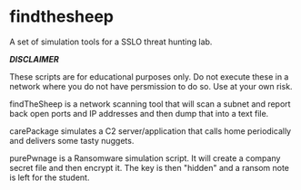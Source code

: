 # findthesheep
A set of simulation tools for a SSLO threat hunting lab.

***DISCLAIMER***

These scripts are for educational purposes only. Do not execute these in a network where you do not have persmission to do so.
Use at your own risk.

findTheSheep is a network scanning tool that will scan a subnet and report back open ports and IP addresses and then dump that into a text file.

carePackage simulates a C2 server/application that calls home periodically and delivers some tasty nuggets.

purePwnage is a Ransomware simulation script. It will create a company secret file and then encrypt it. The key is then "hidden" and a ransom note is left for the student.
